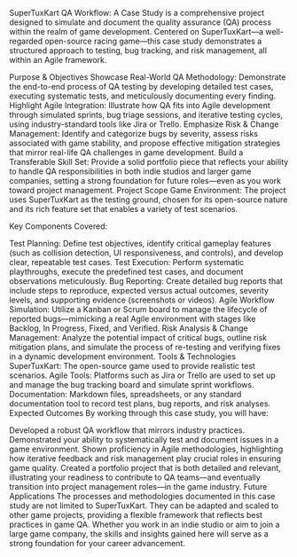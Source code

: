 SuperTuxKart QA Workflow: A Case Study is a comprehensive project designed to simulate and document the quality assurance (QA) process within the realm of game development. Centered on SuperTuxKart—a well-regarded open-source racing game—this case study demonstrates a structured approach to testing, bug tracking, and risk management, all within an Agile framework.

Purpose & Objectives
Showcase Real-World QA Methodology:
Demonstrate the end-to-end process of QA testing by developing detailed test cases, executing systematic tests, and meticulously documenting every finding.
Highlight Agile Integration:
Illustrate how QA fits into Agile development through simulated sprints, bug triage sessions, and iterative testing cycles, using industry-standard tools like Jira or Trello.
Emphasize Risk & Change Management:
Identify and categorize bugs by severity, assess risks associated with game stability, and propose effective mitigation strategies that mirror real-life QA challenges in game development.
Build a Transferable Skill Set:
Provide a solid portfolio piece that reflects your ability to handle QA responsibilities in both indie studios and larger game companies, setting a strong foundation for future roles—even as you work toward project management.
Project Scope
Game Environment:
The project uses SuperTuxKart as the testing ground, chosen for its open-source nature and its rich feature set that enables a variety of test scenarios.

Key Components Covered:

Test Planning:
Define test objectives, identify critical gameplay features (such as collision detection, UI responsiveness, and controls), and develop clear, repeatable test cases.
Test Execution:
Perform systematic playthroughs, execute the predefined test cases, and document observations meticulously.
Bug Reporting:
Create detailed bug reports that include steps to reproduce, expected versus actual outcomes, severity levels, and supporting evidence (screenshots or videos).
Agile Workflow Simulation:
Utilize a Kanban or Scrum board to manage the lifecycle of reported bugs—mimicking a real Agile environment with stages like Backlog, In Progress, Fixed, and Verified.
Risk Analysis & Change Management:
Analyze the potential impact of critical bugs, outline risk mitigation plans, and simulate the process of re-testing and verifying fixes in a dynamic development environment.
Tools & Technologies
SuperTuxKart:
The open-source game used to provide realistic test scenarios.
Agile Tools:
Platforms such as Jira or Trello are used to set up and manage the bug tracking board and simulate sprint workflows.
Documentation:
Markdown files, spreadsheets, or any standard documentation tool to record test plans, bug reports, and risk analyses.
Expected Outcomes
By working through this case study, you will have:

Developed a robust QA workflow that mirrors industry practices.
Demonstrated your ability to systematically test and document issues in a game environment.
Shown proficiency in Agile methodologies, highlighting how iterative feedback and risk management play crucial roles in ensuring game quality.
Created a portfolio project that is both detailed and relevant, illustrating your readiness to contribute to QA teams—and eventually transition into project management roles—in the game industry.
Future Applications
The processes and methodologies documented in this case study are not limited to SuperTuxKart. They can be adapted and scaled to other game projects, providing a flexible framework that reflects best practices in game QA. Whether you work in an indie studio or aim to join a large game company, the skills and insights gained here will serve as a strong foundation for your career advancement.
